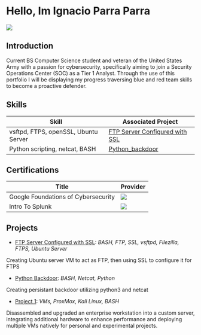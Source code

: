 # Hello, Im Ignacio Parra Parra
<a href="https://www.linkedin.com/in/ignacio-parra-parra"><img src="https://img.shields.io/badge/-LinkedIn-0072b1?&style=for-the-badge&logo=linkedin&logoColor=white" /></a>

## Introduction
Current BS Computer Science student and veteran of the United States Army with a passion for cybersecurity, specifically aiming to join a Security Operations Center (SOC) as a Tier 1 Analyst. Through the use of this portfolio I will be displaying
my progress traversing blue and red team skills to become a proactive defender.

## Skills
| Skill                                         | Associated Project         |
|-----------------------------------------------|----------------------------|
| vsftpd, FTPS, openSSL, Ubuntu Server         | <a href="https://github.com/ignacioparraparra/FTP_config">FTP Server Configured with SSL</a>          
| Python scripting, netcat, BASH        | <a href="https://github.com/ignacioparraparra/Python_CLIBackdoor">Python_backdoor</a>|
## Certifications
| Title                                         | Provider                   |
|-----------------------------------------------|----------------------------|
| Google Foundations of Cybersecurity           | <img src="https://img.shields.io/badge/Google-4285F4?style=for-the-badge&logo=google&logoColor=white" />            
| Intro To Splunk                               | <img src="https://img.shields.io/badge/-Splunk-000000?&style=for-the-badge&logo=Splunk&logoColor=white" />                     |

## Projects
- <a href="https://github.com/ignacioparraparra/FTP_config">FTP Server Configured with SSL</a>: _BASH, FTP, SSL, vsftpd, Filezilla, FTPS, Ubuntu Server_

Creating Ubuntu server VM to act as FTP, then using SSL to configure it for FTPS

- <a href="https://github.com/ignacioparraparra/Python_CLIBackdoor">Python Backdoor</a>: _BASH, Netcat, Python_

Creating persistant backdoor utilizing python3 and netcat

- <a href="https://github.com/ignacioparraparra/Project-1/tree/main">Project 1</a>: _VMs, ProxMox, Kali Linux, BASH_

Disassembled and upgraded an enterprise workstation into a custom server, integrating additional
hardware to enhance performance and deploying multiple VMs natively for personal and
experimental projects.


